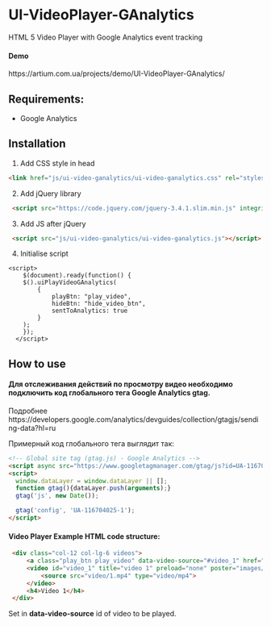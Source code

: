 # UI-VideoPlayer-GAnalytics
HTML 5 Video Player with Google Analytics event tracking


<h4>Demo</h4> 
https://artium.com.ua/projects/demo/UI-VideoPlayer-GAnalytics/


<h2>Requirements: </h2>
<ul>
<li>Google Analytics</li>
</ul>


<h2>Installation</h2>

1. Add CSS style in head
```HTML 
<link href="js/ui-video-ganalytics/ui-video-ganalytics.css" rel="stylesheet" type="text/css">
```
2. Add jQuery library
```HTML 
 <script src="https://code.jquery.com/jquery-3.4.1.slim.min.js" integrity="sha384-J6qa4849blE2+poT4WnyKhv5vZF5SrPo0iEjwBvKU7imGFAV0wwj1yYfoRSJoZ+n" crossorigin="anonymous"></script>
 ``` 
 
3. Add JS after jQuery
```HTML 
 <script src="js/ui-video-ganalytics/ui-video-ganalytics.js"></script> 
```  
4. Initialise script
```JS 
<script>
    $(document).ready(function() { 
  	$().uiPlayVideoGAnalytics(
        {
            playBtn: "play_video",
            hideBtn: "hide_video_btn",
            sentToAnalytics: true
        }
    );
	});
  </script>
  ``` 
<p></p>

<h2>How to use</h2>

<h4>Для отслеживания действий по просмотру видео необходимо подключить код глобального тега Google Analytics <b>gtag</b>. </h4>
Подробнее https://developers.google.com/analytics/devguides/collection/gtagjs/sending-data?hl=ru

Примерный код глобального тега выглядит так:
```html
<!-- Global site tag (gtag.js) - Google Analytics -->
<script async src="https://www.googletagmanager.com/gtag/js?id=UA-116704025-1"></script>
<script>
  window.dataLayer = window.dataLayer || [];
  function gtag(){dataLayer.push(arguments);}
  gtag('js', new Date());

  gtag('config', 'UA-116704025-1');
</script>
```




<h4>Video Player Example HTML code structure:</h4>

```html
 <div class="col-12 col-lg-6 videos">
     <a class="play_btn play_video" data-video-source="#video_1" href="#"></a>
     <video id="video_1" title="video 1" preload="none" poster="images/poster-1.jpg">
         <source src="video/1.mp4" type="video/mp4">
     </video>
     <h4>Video 1</h4>
 </div>
```

Set in <b>data-video-source</b> id of video to be played.


